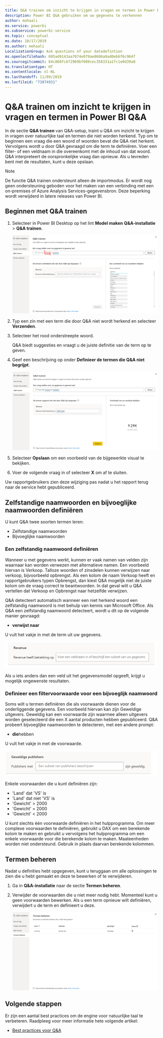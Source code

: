 ```yaml
---
title: Q&A trainen om inzicht te krijgen in vragen en termen in Power BI Q&A
description: Power BI Q&A gebruiken om uw gegevens te verkennen
author: mohaali
ms.service: powerbi
ms.subservice: powerbi-service
ms.topic: conceptual
ms.date: 10/17/2019
ms.author: mohaali
LocalizationGroup: Ask questions of your datadefintion
ms.openlocfilehash: 695ad9143aa7074e079ae8606a9ad0eb6f6c964f
ms.sourcegitcommit: 64c860fcbf2969bf089cec358331a1fc1e0d39a8
ms.translationtype: HT
ms.contentlocale: nl-NL
ms.lasthandoff: 11/09/2019
ms.locfileid: "73874931"
---
```

# <a name="teach-qa-to-understand-questions-and-terms-in-power-bi-qa"></a>Q&A trainen om inzicht te krijgen in vragen en termen in Power BI Q&A

In de sectie **Q&A trainen** van Q&A-setup, traint u Q&A om inzicht te krijgen in vragen over natuurlijke taal en termen die niet worden herkend. Typ om te beginnen een vraag die een woord of woorden bevat die Q&A niet herkent. Vervolgens wordt u door Q&A gevraagd om die term te definiëren. Voer een filter- of een veldnaam in die overeenkomt met de inhoud van dat woord. Q&A interpreteert de oorspronkelijke vraag dan opnieuw. Als u tevreden bent met de resultaten, kunt u deze opslaan.

> [!NOTE]
> De functie Q&A trainen ondersteunt alleen de importmodus. Er wordt nog geen ondersteuning geboden voor het maken van een verbinding met een on-premises of Azure Analysis Services-gegevensbron. Deze beperking wordt verwijderd in latere releases van Power BI.

## <a name="start-to-teach-qa"></a>Beginnen met Q&A trainen

1. Selecteer in Power BI Desktop op het lint **Model maken** **Q&A-installatie** > **Q&A trainen**.

    ![Q&A trainen synoniem rood](media/qna-tooling-teach-synonym-red.png)

2. Typ een zin met een term die door Q&A niet wordt herkend en selecteer **Verzenden**.

3. Selecteer het rood onderstreepte woord. 

    Q&A biedt suggesties en vraagt u de juiste definitie van de term op te geven. 
    
3. Geef een beschrijving op onder **Definieer de termen die Q&A niet begrijpt**.

    ![Q&A trainen synoniem preview](media/qna-tooling-teach-fixpreview.png)

4. Selecteer **Opslaan** om een voorbeeld van de bijgewerkte visual te bekijken.

5. Voer de volgende vraag in of selecteer **X** om af te sluiten.

Uw rapportgebruikers zien deze wijziging pas nadat u het rapport terug naar de service hebt gepubliceerd.

## <a name="define-nouns-and-adjectives"></a>Zelfstandige naamwoorden en bijvoeglijke naamwoorden definiëren

U kunt Q&A twee soorten termen leren:

- Zelfstandige naamwoorden
- Bijvoeglijke naamwoorden

### <a name="define-a-noun-synonym"></a>Een zelfstandig naamwoord definiëren

Wanneer u met gegevens werkt, kunnen er vaak namen van velden zijn waarnaar kan worden verwezen met alternatieve namen. Een voorbeeld hiervan is Verkoop. Talloze woorden of zinsdelen kunnen verwijzen naar verkoop, bijvoorbeeld opbrengst. Als een kolom de naam Verkoop heeft en rapportgebruikers typen Opbrengst, dan kiest Q&A mogelijk niet de juiste kolom om de vraag correct te beantwoorden. In dat geval wilt u Q&A vertellen dat Verkoop en Opbrengst naar hetzelfde verwijzen.

Q&A detecteert automatisch wanneer een niet herkend woord een zelfstandig naamwoord is met behulp van kennis van Microsoft Office. Als Q&A een zelfstandig naamwoord detecteert, wordt u dit op de volgende manier gevraagd:

- <your term> **verwijst naar** 

U vult het vakje in met de term uit uw gegevens.

![Q&A trainen synoniem prompt](media/qna-tooling-synonym-prompt.png)

Als u iets anders dan een veld uit het gegevensmodel opgeeft, krijgt u mogelijk ongewenste resultaten.

### <a name="define-an-adjective-filter-condition"></a>Definieer een filtervoorwaarde voor een bijvoeglijk naamwoord

Soms wilt u termen definiëren die als voorwaarde dienen voor de onderliggende gegevens. Een voorbeeld hiervan kan zijn Geweldige uitgevers. Geweldig kan een voorwaarde zijn waarmee alleen uitgevers worden geselecteerd die een X aantal producten hebben gepubliceerd. Q&A probeert bijvoeglijke naamwoorden te detecteren, met een andere prompt:

- <field name> **die**hebben  

U vult het vakje in met de voorwaarde.

![Q&A trainen synoniem prompt](media/qna-tooling-adjectives.png)

Enkele voorwaarden die u kunt definiëren zijn:

- 'Land' dat 'VS' is
- 'Land' dat niet 'VS' is
- 'Gewicht' > 2000
- 'Gewicht' = 2000
- 'Gewicht' < 2000

U kunt slechts één voorwaarde definiëren in het hulpprogramma. Om meer complexe voorwaarden te definiëren, gebruikt u DAX om een ​​berekende kolom te maken en gebruikt u vervolgens het hulpprogramma om een ​​enkele voorwaarde voor die berekende kolom te maken. Maateenheden worden niet ondersteund. Gebruik in plaats daarvan berekende kolommen.

## <a name="manage-terms"></a>Termen beheren

Nadat u definities hebt opgegeven, kunt u teruggaan om alle oplossingen te zien die u hebt gemaakt en deze te bewerken of te verwijderen. 

1. Ga in **Q&A-installatie** naar de sectie **Termen beheren**.

2. Verwijder de voorwaarden die u niet meer nodig hebt. Momenteel kunt u geen voorwaarden bewerken. Als u een term opnieuw wilt definiëren, verwijdert u de term en definieert u deze.

    ![Q&A Termen beheren](media/qna-manage-terms.png)

## <a name="next-steps"></a>Volgende stappen

Er zijn een aantal best practices om de engine voor natuurlijke taal te verbeteren. Raadpleeg voor meer informatie hete volgende artikel:

* [Best practices voor Q&A](q-and-a-best-practices.md)
